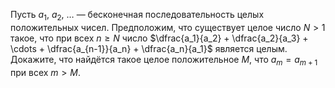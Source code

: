 Пусть $a_1,$ $a_2,$ $\ldots$ — бесконечная последовательность целых положительных чисел. Предположим, что существует целое число $N > 1$ такое, что при всех $n \ge N$ число $\dfrac{a_1}{a_2} + \dfrac{a_2}{a_3} + \cdots + \dfrac{a_{n-1}}{a_n} + \dfrac{a_n}{a_1}$ является целым. Докажите, что найдётся такое целое положительное $M$, что $a_m = a_{m+1}$ при всех $m > M.$